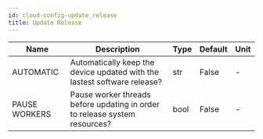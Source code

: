 ```yaml
---
id: cloud-config-update_release
title: Update Release
---
```


| Name | Description | Type | Default | Unit |
| ------ | ------ | ------ | ------ | ------ |
| AUTOMATIC | Automatically keep the device updated with the lastest software release? | str | False | - |
| PAUSE WORKERS | Pause worker threads before updating in order to release system resources? | bool | False | - |
